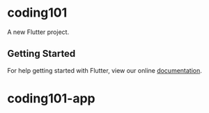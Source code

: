 # coding101

A new Flutter project.

## Getting Started

For help getting started with Flutter, view our online
[documentation](https://flutter.io/).
# coding101-app
